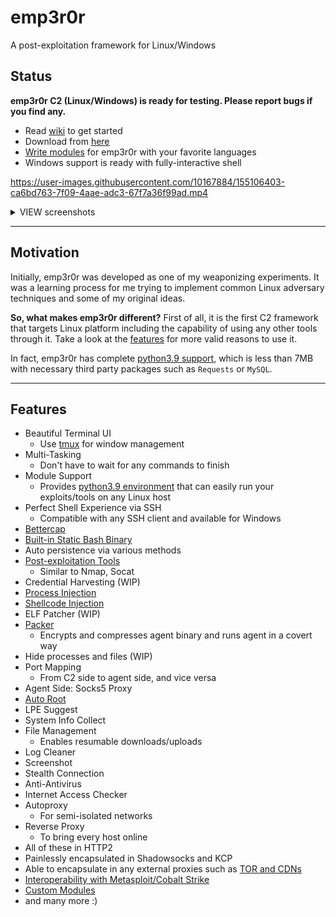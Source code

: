 # emp3r0r
A post-exploitation framework for Linux/Windows

## Status

**emp3r0r C2 (Linux/Windows) is ready for testing. Please report bugs if you find any.**
- Read [wiki](https://github.com/jm33-m0/emp3r0r/wiki) to get started
- Download from [here](https://github.com/jm33-m0/emp3r0r/releases)
- [Write modules](https://github.com/jm33-m0/emp3r0r/wiki/Write-modules-for-emp3r0r) for emp3r0r with your favorite languages
- Windows support is ready with fully-interactive shell 

https://user-images.githubusercontent.com/10167884/155106403-ca6bd763-7f09-4aae-adc3-67f7a36f99ad.mp4


<details><summary> VIEW screenshots</summary>
  
![image](https://user-images.githubusercontent.com/10167884/162661854-a52fc5bc-b322-4099-8a06-8f2aaa76b3ea.png)

![image](https://user-images.githubusercontent.com/10167884/163743855-6639c6aa-9b3a-4891-8845-1505236ac026.png)

![image](https://user-images.githubusercontent.com/10167884/158535621-6c0ecbc5-47cb-4ad2-bbf6-4e625eef1f84.png)

![c2](./img/c2transports.png)

</details>

----------

## Motivation

Initially, emp3r0r was developed as one of my weaponizing experiments. It was a learning process for me trying to implement common Linux adversary techniques and some of my original ideas.

**So, what makes emp3r0r different?** First of all, it is the first C2 framework that targets Linux platform including the capability of using any other tools through it. Take a look at the [features](#features) for more valid reasons to use it.

In fact, emp3r0r has complete [python3.9 support](https://github.com/jm33-m0/emp3r0r/wiki/Write-modules-for-emp3r0r#python), which is less than 7MB with necessary third party packages such as `Requests` or `MySQL`.

----------

## Features
* Beautiful Terminal UI
  * Use [tmux](https://github.com/tmux/tmux) for window management
* Multi-Tasking
  * Don't have to wait for any commands to finish
* Module Support
  * Provides [python3.9 environment](https://github.com/jm33-m0/emp3r0r/releases/tag/v1.3.10) that can easily run your exploits/tools on any Linux host
* Perfect Shell Experience via SSH
  * Compatible with any SSH client and available for Windows
* [Bettercap](https://github.com/bettercap/bettercap)
* [Built-in Static Bash Binary](https://github.com/jm33-m0/emp3r0r/blob/master/core/lib/data/bash.go)
* Auto persistence via various methods
* [Post-exploitation Tools](https://github.com/jm33-m0/emp3r0r/tree/master/core/modules/vaccine) 
  * Similar to Nmap, Socat
* Credential Harvesting (WIP)
* [Process Injection](https://jm33.me/emp3r0r-injection.html)
* [Shellcode Injection](https://jm33.me/process-injection-on-linux.html)
* ELF Patcher (WIP)
* [Packer](https://github.com/jm33-m0/emp3r0r/tree/master/packer)
  * Encrypts and compresses agent binary and runs agent in a covert way
* Hide processes and files (WIP)
* Port Mapping
  * From C2 side to agent side, and vice versa
* Agent Side: Socks5 Proxy
* [Auto Root](https://github.com/jm33-m0/go-lpe)
* LPE Suggest
* System Info Collect
* File Management
  * Enables resumable downloads/uploads
* Log Cleaner
* Screenshot
* Stealth Connection
* Anti-Antivirus
* Internet Access Checker
* Autoproxy 
  * For semi-isolated networks
* Reverse Proxy
  * To bring every host online
* All of these in HTTP2
* Painlessly encapsulated in Shadowsocks and KCP
* Able to encapsulate in any external proxies such as [TOR and CDNs](https://github.com/jm33-m0/emp3r0r/raw/master/img/c2transports.png)
* [Interoperability with Metasploit/Cobalt Strike](https://github.com/jm33-m0/emp3r0r/wiki/Interoperability-with-metasploit-and-other-C2-frameworks)
* [Custom Modules](https://github.com/jm33-m0/emp3r0r/wiki/Write-modules-for-emp3r0r)
* and many more :)
